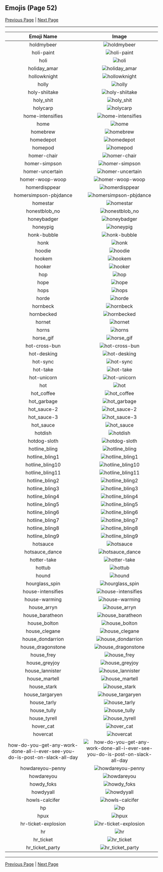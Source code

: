 
## Emojis (Page 52)

[Previous Page](/docs/hc/page-h-0051.md)
  | [Next Page](/docs/hc/page-h-0053.md)

<hr />

|Emoji Name|Image|
| :-: | :-: |
|holdmybeer| ![holdmybeer](/emojis/hc/holdmybeer.jpg)|
|holi-paint| ![holi-paint](/emojis/hc/holi-paint.gif)|
|holi| ![holi](/emojis/hc/holi.jpg)|
|holiday_amar| ![holiday_amar](/emojis/hc/holiday_amar.jpg)|
|hollowknight| ![hollowknight](/emojis/hc/hollowknight.png)|
|holly| ![holly](/emojis/hc/holly.png)|
|holy-shiitake| ![holy-shiitake](/emojis/hc/holy-shiitake.png)|
|holy_shit| ![holy_shit](/emojis/hc/holy_shit.jpg)|
|holycarp| ![holycarp](/emojis/hc/holycarp.png)|
|home-intensifies| ![home-intensifies](/emojis/hc/home-intensifies.gif)|
|home| ![home](/emojis/hc/home.png)|
|homebrew| ![homebrew](/emojis/hc/homebrew.png)|
|homedepot| ![homedepot](/emojis/hc/homedepot.jpg)|
|homepod| ![homepod](/emojis/hc/homepod.png)|
|homer-chair| ![homer-chair](/emojis/hc/homer-chair.gif)|
|homer-simpson| ![homer-simpson](/emojis/hc/homer-simpson.png)|
|homer-uncertain| ![homer-uncertain](/emojis/hc/homer-uncertain.gif)|
|homer-woop-woop| ![homer-woop-woop](/emojis/hc/homer-woop-woop.gif)|
|homerdisppear| ![homerdisppear](/emojis/hc/homerdisppear.gif)|
|homersimpson-pbjdance| ![homersimpson-pbjdance](/emojis/hc/homersimpson-pbjdance.gif)|
|homestar| ![homestar](/emojis/hc/homestar.jpg)|
|honestblob_no| ![honestblob_no](/emojis/hc/honestblob_no.png)|
|honeybadger| ![honeybadger](/emojis/hc/honeybadger.png)|
|honeypig| ![honeypig](/emojis/hc/honeypig.jpg)|
|honk-bubble| ![honk-bubble](/emojis/hc/honk-bubble.gif)|
|honk| ![honk](/emojis/hc/honk.png)|
|hoodie| ![hoodie](/emojis/hc/hoodie.png)|
|hookem| ![hookem](/emojis/hc/hookem.png)|
|hooker| ![hooker](/emojis/hc/hooker.png)|
|hop| ![hop](/emojis/hc/hop.gif)|
|hope| ![hope](/emojis/hc/hope.jpg)|
|hops| ![hops](/emojis/hc/hops.png)|
|horde| ![horde](/emojis/hc/horde.png)|
|hornbeck| ![hornbeck](/emojis/hc/hornbeck.png)|
|hornbecked| ![hornbecked](/emojis/hc/hornbecked.png)|
|hornet| ![hornet](/emojis/hc/hornet.png)|
|horns| ![horns](/emojis/hc/horns.png)|
|horse_gif| ![horse_gif](/emojis/hc/horse_gif.gif)|
|hot-cross-bun| ![hot-cross-bun](/emojis/hc/hot-cross-bun.png)|
|hot-desking| ![hot-desking](/emojis/hc/hot-desking.png)|
|hot-sync| ![hot-sync](/emojis/hc/hot-sync.gif)|
|hot-take| ![hot-take](/emojis/hc/hot-take.png)|
|hot-unicorn| ![hot-unicorn](/emojis/hc/hot-unicorn.png)|
|hot| ![hot](/emojis/hc/hot.png)|
|hot_coffee| ![hot_coffee](/emojis/hc/hot_coffee.gif)|
|hot_garbage| ![hot_garbage](/emojis/hc/hot_garbage.png)|
|hot_sauce-2| ![hot_sauce-2](/emojis/hc/hot_sauce-2.png)|
|hot_sauce-3| ![hot_sauce-3](/emojis/hc/hot_sauce-3.png)|
|hot_sauce| ![hot_sauce](/emojis/hc/hot_sauce.png)|
|hotdish| ![hotdish](/emojis/hc/hotdish.png)|
|hotdog-sloth| ![hotdog-sloth](/emojis/hc/hotdog-sloth.png)|
|hotline_bling| ![hotline_bling](/emojis/hc/hotline_bling.gif)|
|hotline_bling1| ![hotline_bling1](/emojis/hc/hotline_bling1.jpg)|
|hotline_bling10| ![hotline_bling10](/emojis/hc/hotline_bling10.jpg)|
|hotline_bling11| ![hotline_bling11](/emojis/hc/hotline_bling11.jpg)|
|hotline_bling2| ![hotline_bling2](/emojis/hc/hotline_bling2.jpg)|
|hotline_bling3| ![hotline_bling3](/emojis/hc/hotline_bling3.jpg)|
|hotline_bling4| ![hotline_bling4](/emojis/hc/hotline_bling4.jpg)|
|hotline_bling5| ![hotline_bling5](/emojis/hc/hotline_bling5.jpg)|
|hotline_bling6| ![hotline_bling6](/emojis/hc/hotline_bling6.jpg)|
|hotline_bling7| ![hotline_bling7](/emojis/hc/hotline_bling7.jpg)|
|hotline_bling8| ![hotline_bling8](/emojis/hc/hotline_bling8.jpg)|
|hotline_bling9| ![hotline_bling9](/emojis/hc/hotline_bling9.jpg)|
|hotsauce| ![hotsauce](/emojis/hc/hotsauce.jpg)|
|hotsauce_dance| ![hotsauce_dance](/emojis/hc/hotsauce_dance.gif)|
|hotter-take| ![hotter-take](/emojis/hc/hotter-take.png)|
|hottub| ![hottub](/emojis/hc/hottub.jpg)|
|hound| ![hound](/emojis/hc/hound.png)|
|hourglass_spin| ![hourglass_spin](/emojis/hc/hourglass_spin.gif)|
|house-intensifies| ![house-intensifies](/emojis/hc/house-intensifies.gif)|
|house-warming| ![house-warming](/emojis/hc/house-warming.png)|
|house_arryn| ![house_arryn](/emojis/hc/house_arryn.png)|
|house_baratheon| ![house_baratheon](/emojis/hc/house_baratheon.png)|
|house_bolton| ![house_bolton](/emojis/hc/house_bolton.png)|
|house_clegane| ![house_clegane](/emojis/hc/house_clegane.png)|
|house_dondarrion| ![house_dondarrion](/emojis/hc/house_dondarrion.png)|
|house_dragonstone| ![house_dragonstone](/emojis/hc/house_dragonstone.jpg)|
|house_frey| ![house_frey](/emojis/hc/house_frey.png)|
|house_greyjoy| ![house_greyjoy](/emojis/hc/house_greyjoy.png)|
|house_lannister| ![house_lannister](/emojis/hc/house_lannister.png)|
|house_martell| ![house_martell](/emojis/hc/house_martell.png)|
|house_stark| ![house_stark](/emojis/hc/house_stark.png)|
|house_targaryen| ![house_targaryen](/emojis/hc/house_targaryen.png)|
|house_tarly| ![house_tarly](/emojis/hc/house_tarly.jpg)|
|house_tully| ![house_tully](/emojis/hc/house_tully.png)|
|house_tyrell| ![house_tyrell](/emojis/hc/house_tyrell.png)|
|hover_cat| ![hover_cat](/emojis/hc/hover_cat.gif)|
|hovercat| ![hovercat](/emojis/hc/hovercat.gif)|
|how-do-you-get-any-work-done-all-i-ever-see-you-do-is-post-on-slack-all-day| ![how-do-you-get-any-work-done-all-i-ever-see-you-do-is-post-on-slack-all-day](/emojis/hc/how-do-you-get-any-work-done-all-i-ever-see-you-do-is-post-on-slack-all-day.png)|
|howdareyou-penny| ![howdareyou-penny](/emojis/hc/howdareyou-penny.png)|
|howdareyou| ![howdareyou](/emojis/hc/howdareyou.png)|
|howdy_foks| ![howdy_foks](/emojis/hc/howdy_foks.jpg)|
|howdyyall| ![howdyyall](/emojis/hc/howdyyall.png)|
|howls-calcifer| ![howls-calcifer](/emojis/hc/howls-calcifer.png)|
|hp| ![hp](/emojis/hc/hp.jpg)|
|hpux| ![hpux](/emojis/hc/hpux.jpg)|
|hr-ticket-explosion| ![hr-ticket-explosion](/emojis/hc/hr-ticket-explosion.gif)|
|hr| ![hr](/emojis/hc/hr.gif)|
|hr_ticket| ![hr_ticket](/emojis/hc/hr_ticket.jpg)|
|hr_ticket_party| ![hr_ticket_party](/emojis/hc/hr_ticket_party.gif)|

<hr/>

[Previous Page](/docs/hc/page-h-0051.md)
  | [Next Page](/docs/hc/page-h-0053.md)